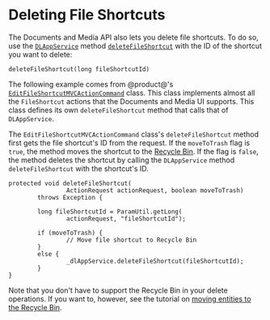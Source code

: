 # Deleting File Shortcuts

The Documents and Media API also lets you delete file shortcuts. To do so, use 
the 
[`DLAppService`](@platform-ref@/7.1-latest/javadocs/portal-kernel/com/liferay/document/library/kernel/service/DLAppService.html) 
method 
[`deleteFileShortcut`](@platform-ref@/7.1-latest/javadocs/portal-kernel/com/liferay/document/library/kernel/service/DLAppService.html#deleteFileShortcut-long-) 
with the ID of the shortcut you want to delete: 

    deleteFileShortcut(long fileShortcutId)

The following example comes from @product@'s 
[`EditFileShortcutMVCActionCommand`](https://github.com/liferay/liferay-portal/blob/master/modules/apps/document-library/document-library-web/src/main/java/com/liferay/document/library/web/internal/portlet/action/EditFileShortcutMVCActionCommand.java) 
class. This class implements almost all the `FileShortcut` actions that the 
Documents and Media UI supports. This class defines its own `deleteFileShortcut` 
method that calls that of `DLAppService`. 

The `EditFileShortcutMVCActionCommand` class's `deleteFileShortcut` method first 
gets the file shortcut's ID from the request. If the `moveToTrash` flag is 
`true`, the method moves the shortcut to the 
[Recycle Bin](/discover/portal/-/knowledge_base/7-1/restoring-deleted-assets). 
If the flag is `false`, the method deletes the shortcut by calling the 
`DLAppService` method `deleteFileShortcut` with the shortcut's ID. 

    protected void deleteFileShortcut(
                    ActionRequest actionRequest, boolean moveToTrash)
            throws Exception {

            long fileShortcutId = ParamUtil.getLong(
                    actionRequest, "fileShortcutId");

            if (moveToTrash) {
                    // Move file shortcut to Recycle Bin
            }
            else {
                    _dlAppService.deleteFileShortcut(fileShortcutId);
            }
    }

Note that you don't have to support the Recycle Bin in your delete operations. 
If you want to, however, see the tutorial on 
[moving entities to the Recycle Bin](liferay.com). 
